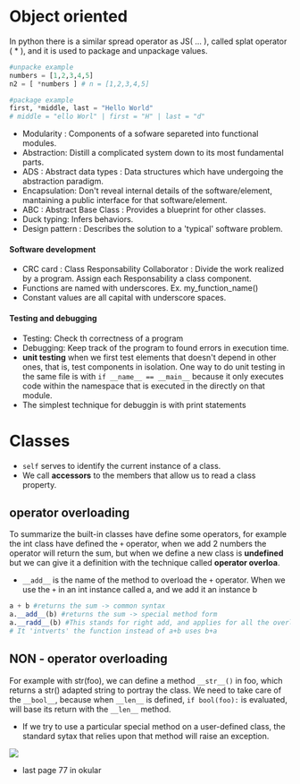 # Object oriented 

In python there is a similar spread operator as JS( ... ), called splat operator ( * ), and it is used to package and unpackage values.

```py
#unpacke example
numbers = [1,2,3,4,5]
n2 = [ *numbers ] # n = [1,2,3,4,5]

#package example 
first, *middle, last = "Hello World"
# middle = "ello Worl" | first = "H" | last = "d"
```
- Modularity : Components of a sofware separeted into functional modules.
- Abstraction: Distill a complicated system down to its most fundamental parts.
- ADS : Abstract data types : Data structures which have undergoing the abstraction paradigm.
- Encapsulation: Don't reveal internal details of the software/element, mantaining a public interface for that software/element. 
- ABC : Abstract Base Class : Provides a blueprint for other classes.
- Duck typing: Infers behaviors.
- Design pattern : Describes the solution to a 'typical' software problem.

#### Software development
- CRC card : Class Responsability Collaborator : Divide the work realized by a program. Assign each Responsability a class component.
- Functions are named with underscores. Ex. my_function_name()
- Constant values are all capital with underscore spaces.
#### Testing and debugging
- Testing: Check th correctness of a program
- Debugging: Keep track of the program to found errors in execution time.
- **unit testing** when we first test elements that doesn't depend in other ones, that is, test components in isolation.
One way to do unit testing in the same file is with `if __name__ == __main__` because it only executes code within the namespace that is executed in the directly on that module.
- The simplest technique for debuggin is with print statements

# Classes
- `self` serves to identify the current instance of a class.
- We call **accessors** to the members that allow us to read a class property.

## operator overloading
To summarize the built-in classes have define some  operators, for example the int class have defined the `+` operator, when we add 2 numbers the operator
will return the sum, but when we define a new class is **undefined** but we can give it a definition with the technique called **operator overloa**.
- `__add__` is the name of the method to overload the `+` operator.
When we use the `+` in an int instance called a, and we add it an instance b
```py
a + b #returns the sum -> common syntax
a.__add__(b) #returns the sum -> special method form
a.__radd__(b) #This stands for right add, and applies for all the overload functions
# It 'intverts' the function instead of a+b uses b+a
```
## NON - operator overloading
For example with str(foo), we can define a method `__str__()` in foo, which returns a str() adapted string to portray the class.
We need to take care of the `__bool__`, because when `__len__` is defined, `if bool(foo):` is evaluated, will base its return with the `__len__` method.
- If we try to use a particular special method on a user-defined class, the standard sytax that relies upon that method will raise an exception.
<img src="https://imgs.search.brave.com/S1H4_Ib5RLJF04nx8K5VJJr864MkbZqGzOmSZ0ol8n0/rs:fit:331:390:1/g:ce/aHR0cHM6Ly9kb3Ru/ZXR0dXRvcmlhbHMu/bmV0L3dwLWNvbnRl/bnQvdXBsb2Fkcy8y/MDIwLzA3L3dvcmQt/aW1hZ2UtMTI2LnBu/Zw"> 

- last page 77 in okular
